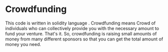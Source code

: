 # Crowdfunding

This code is written in solidity language .
Crowdfunding means Crowd of individuals who can collectively provide you with the necessary amount to fund your venture. That's it. So, crowdfunding is raising small amounts of money from many different sponsors so that you can get the total amount of money you need.
